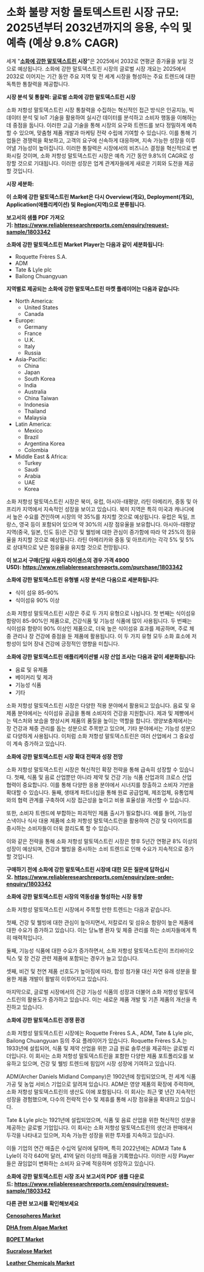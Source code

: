 <p><h1>소화 불량 저항 몰토덱스트린 시장 규모: 2025년부터 2032년까지의 응용, 수익 및 예측 (예상 9.8% CAGR)</h1></p><p>세계 "<strong><a href="https://www.reliableresearchreports.com/digestion-resistant-maltodextrin-r1803342?utm_campaign=106&utm_medium=8&utm_source=Github&utm_content=ia&utm_term=01022025&utm_id=digestion-resistant-maltodextrin">소화에 강한 말토덱스트린&nbsp;</a></strong><strong>시장</strong>"은 2025에서 2032로 연평균 증가율을 보일 것으로 예상됩니다. 소화에 강한 말토덱스트린 시장의 글로벌 시장 개요는 2025에서 2032로 이어지는 기간 동안 주요 지역 및 전 세계 시장을 형성하는 주요 트렌드에 대한 독특한 통찰력을 제공합니다.</p>
<p><strong>시장 분석 및 통찰력: 글로벌 소화에 강한 말토덱스트린 시장</strong></p>
<p><p>소화 저항성 말토덱스트린 시장 통찰력을 수집하는 혁신적인 접근 방식은 인공지능, 빅데이터 분석 및 IoT 기술을 활용하여 실시간 데이터를 분석하고 소비자 행동을 이해하는 데 중점을 둡니다. 이러한 고급 기술을 통해 시장의 요구와 트렌드를 보다 정밀하게 예측할 수 있으며, 맞춤형 제품 개발과 마케팅 전략 수립에 기여할 수 있습니다. 이를 통해 기업들은 경쟁력을 확보하고, 고객의 요구에 신속하게 대응하며, 지속 가능한 성장을 이루어낼 가능성이 높아집니다. 이러한 통찰력은 시장에서의 비즈니스 결정을 혁신적으로 변화시킬 것이며, 소화 저항성 말토덱스트린 시장은 예측 기간 동안 9.8%의 CAGR로 성장할 것으로 기대됩니다. 이러한 성장은 업계 관계자들에게 새로운 기회와 도전을 제공할 것입니다.</p><a href="%7CAUTHORITHY_DOMAIN_URL%7C?utm_campaign=106&utm_medium=8&utm_source=Github&utm_content=ia&utm_term=01022025&utm_id=digestion-resistant-maltodextrin"></a></p>
<p><strong>시장 세분화:</strong></p>
<p><strong>이 소화에 강한 말토덱스트린 Market은 다시 Overview(개요), Deployment(개요), Application(애플리케이션) 및 Region(지역)으로 분류됩니다.</strong></p>
<p><strong>보고서의 샘플 PDF 가져오기:&nbsp;<a href="https://www.reliableresearchreports.com/enquiry/request-sample/1803342?utm_campaign=106&utm_medium=8&utm_source=Github&utm_content=ia&utm_term=01022025&utm_id=digestion-resistant-maltodextrin">https://www.reliableresearchreports.com/enquiry/request-sample/1803342</a></strong><strong></strong></p>
<p><strong>소화에 강한 말토덱스트린 Market Player는 다음과 같이 세분화됩니다:</strong></p>
<p><ul><li>Roquette Frères S.A.</li><li>ADM</li><li>Tate & Lyle plc</li><li>Bailong Chuangyuan</li></ul></p>
<p><strong>지역별로 제공되는 소화에 강한 말토덱스트린 마켓 플레이어는 다음과 같습니다:</strong></p>
<p><ul>
    <li>
        North America:
        <ul>
            <li>United States</li>
            <li>Canada</li>
        </ul>
    </li>
    <li>
        Europe:
        <ul>
            <li>Germany</li>
            <li>France</li>
            <li>U.K.</li>
            <li>Italy</li>
            <li>Russia</li>
        </ul>
    </li>
    <li>
        Asia-Pacific:
        <ul>
            <li>China</li>
            <li>Japan</li>
            <li>South Korea</li>
            <li>India</li>
            <li>Australia</li>
            <li>China Taiwan</li>
            <li>Indonesia</li>
            <li>Thailand</li>
            <li>Malaysia</li>
        </ul>
    </li>
    <li>
        Latin America:
        <ul>
            <li>Mexico</li>
            <li>Brazil</li>
            <li>Argentina Korea</li>
            <li>Colombia</li>
        </ul>
    </li>
    <li>
        Middle East & Africa:
        <ul>
            <li>Turkey</li>
            <li>Saudi</li>
            <li>Arabia</li>
            <li>UAE</li>
            <li>Korea</li>
        </ul>
    </li>
    </ul></p>
<p><p>소화 저항성 말토덱스트린 시장은 북미, 유럽, 아시아-태평양, 라틴 아메리카, 중동 및 아프리카 지역에서 지속적인 성장을 보이고 있습니다. 북미 지역은 특히 미국과 캐나다에서 높은 수요를 견인하며 시장의 약 35%를 차지할 것으로 예상됩니다. 유럽은 독일, 프랑스, 영국 등이 포함되어 있으며 약 30%의 시장 점유율을 보유합니다. 아시아-태평양 지역(중국, 일본, 인도 등)은 건강 및 웰빙에 대한 관심이 증가함에 따라 약 25%의 점유율을 차지할 것으로 예상됩니다. 라틴 아메리카와 중동 및 아프리카는 각각 5% 및 5%로 상대적으로 낮은 점유율을 유지할 것으로 전망됩니다.</p></p>
<p><strong>이 보고서 구매(단일 사용자 라이센스의 경우 가격 4900 USD):&nbsp;<a href="https://www.reliableresearchreports.com/purchase/1803342?utm_campaign=106&utm_medium=8&utm_source=Github&utm_content=ia&utm_term=01022025&utm_id=digestion-resistant-maltodextrin">https://www.reliableresearchreports.com/purchase/1803342</a></strong></p>
<p><strong>소화에 강한 말토덱스트린 유형별 시장 분석은 다음으로 세분화됩니다:</strong></p>
<p><ul><li>식이 섬유 85-90%</li><li>식이섬유 90% 이상</li></ul></p>
<p><p>소화 저항성 말토덱스트린 시장은 주로 두 가지 유형으로 나뉩니다. 첫 번째는 식이섬유 함량이 85-90%인 제품으로, 건강식품 및 기능성 식품에 많이 사용됩니다. 두 번째는 식이섬유 함량이 90% 이상인 제품으로, 더욱 높은 식이섬유 효과를 제공하며, 주로 체중 관리나 장 건강에 중점을 둔 제품에 활용됩니다. 이 두 가지 유형 모두 소화 효소에 저항성이 있어 장내 건강에 긍정적인 영향을 미칩니다.</p></p>
<p><strong>소화에 강한 말토덱스트린 애플리케이션별 시장 산업 조사는 다음과 같이 세분화됩니다:</strong></p>
<p><ul><li>음료 및 유제품</li><li>베이커리 및 제과</li><li>기능성 식품</li><li>기타</li></ul></p>
<p><p>소화 저항성 말토덱스트린 시장은 다양한 적용 분야에서 활용되고 있습니다. 음료 및 유제품 분야에서는 식이섬유 공급을 통해 소비자의 건강을 지원합니다. 제과 및 제빵에서는 텍스처와 보습을 향상시켜 제품의 품질을 높이는 역할을 합니다. 영양보충제에서는 장 건강과 체중 관리를 돕는 성분으로 주목받고 있으며, 기타 분야에서는 기능성 성분으로 다양하게 사용됩니다. 이처럼 소화 저항성 말토덱스트린은 여러 산업에서 그 중요성이 계속 증가하고 있습니다.</p></p>
<p><strong>소화에 강한 말토덱스트린 시장 확대 전략과 성장 전망</strong></p>
<p><p>소화 저항성 말토덱스트린 시장은 혁신적인 확장 전략을 통해 급속히 성장할 수 있습니다. 첫째, 식품 및 음료 산업뿐만 아니라 제약 및 건강 기능 식품 산업과의 크로스 산업 협력이 중요합니다. 이를 통해 다양한 응용 분야에서 시너지를 창출하고 소비자 기반을 확대할 수 있습니다. 둘째, 생태계 파트너십을 통해 원료 공급업체, 제조업체, 유통업체와의 협력 관계를 구축하여 시장 접근성을 높이고 비용 효율성을 개선할 수 있습니다.</p><p>또한, 소비자 트렌드에 부합하는 파괴적인 제품 출시가 필요합니다. 예를 들어, 기능성 스낵이나 식사 대용 제품에 소화 저항성 말토덱스트린을 활용하여 건강 및 다이어트를 중시하는 소비자들이 더욱 끌리도록 할 수 있습니다. </p><p>이와 같은 전략을 통해 소화 저항성 말토덱스트린 시장은 향후 5년간 연평균 8% 이상의 성장이 예상되며, 건강과 웰빙을 중시하는 소비 트렌드로 인해 수요가 지속적으로 증가할 것입니다.</p></p>
<p><strong>구매하기 전에 소화에 강한 말토덱스트린 시장에 대한 모든 질문에 답하십시오.&nbsp;<a href="https://www.reliableresearchreports.com/enquiry/pre-order-enquiry/1803342?utm_campaign=106&utm_medium=8&utm_source=Github&utm_content=ia&utm_term=01022025&utm_id=digestion-resistant-maltodextrin">https://www.reliableresearchreports.com/enquiry/pre-order-enquiry/1803342</a></strong><strong></strong></p>
<p><strong>소화에 강한 말토덱스트린 시장의 역동성을 형성하는 시장 동향</strong></p>
<p><p>소화 저항성 말토덱스트린 시장에서 주목할 만한 트렌드는 다음과 같습니다. </p><p>첫째, 건강 및 웰빙에 대한 관심이 높아지면서, 저칼로리 및 섬유소 함량이 높은 제품에 대한 수요가 증가하고 있습니다. 이는 당뇨병 환자 및 체중 관리를 하는 소비자들에게 특히 매력적입니다.</p><p>둘째, 기능성 식품에 대한 수요가 증가하면서, 소화 저항성 말토덱스트린이 프리바이오틱스 및 장 건강 관련 제품에 포함되는 경우가 늘고 있습니다.</p><p>셋째, 비건 및 천연 제품 선호도가 높아짐에 따라, 합성 첨가물 대신 자연 유래 성분을 활용한 제품 개발이 활발히 이루어지고 있습니다.</p><p>마지막으로, 글로벌 시장에서의 건강 기능성 식품의 성장과 더불어 소화 저항성 말토덱스트린의 활용도가 증가하고 있습니다. 이는 새로운 제품 개발 및 기존 제품의 개선을 촉진하고 있습니다.</p></p>
<p><strong>소화에 강한 말토덱스트린 경쟁 환경</strong></p>
<p><p>소화 저항성 말토덱스트린 시장에는 Roquette Frères S.A., ADM, Tate & Lyle plc, Bailong Chuangyuan 등의 주요 플레이어가 있습니다. Roquette Frères S.A.는 1933년에 설립되어, 식품 및 제약 산업을 위한 고급 원료 솔루션을 제공하는 글로벌 리더입니다. 이 회사는 소화 저항성 말토덱스트린을 포함한 다양한 제품 포트폴리오를 보유하고 있으며, 건강 및 웰빙 트렌드에 힘입어 시장 성장에 기여하고 있습니다.</p><p>ADM(Archer Daniels Midland Company)은 1902년에 창립되었으며, 전 세계 식품 가공 및 농업 서비스 기업으로 알려져 있습니다. ADM은 영양 제품의 확장에 주력하며, 소화 저항성 말토덱스트린의 생산도 이에 포함됩니다. 이 회사는 최근 몇 년간 지속적인 성장을 경험했으며, 다수의 전략적 인수 및 제휴를 통해 시장 점유율을 확대하고 있습니다.</p><p>Tate & Lyle plc는 1921년에 설립되었으며, 식품 및 음료 산업을 위한 혁신적인 성분을 제공하는 글로벌 기업입니다. 이 회사는 소화 저항성 말토덱스트린의 생산과 판매에서 두각을 나타내고 있으며, 지속 가능한 성장을 위한 투자를 지속하고 있습니다.</p><p>이들 기업의 연간 매출은 수십억 달러에 달하며, 특히 2022년에는 ADM과 Tate & Lyle이 각각 640억 달러, 41억 달러 이상의 매출을 기록했습니다. 이러한 시장 Player들은 끊임없이 변화하는 소비자 요구에 적응하며 성장하고 있습니다.</p></p>
<p><strong>소화에 강한 말토덱스트린 시장 조사 보고서의 PDF 샘플 다운로드:&nbsp;<a href="https://www.reliableresearchreports.com/enquiry/request-sample/1803342?utm_campaign=106&utm_medium=8&utm_source=Github&utm_content=ia&utm_term=01022025&utm_id=digestion-resistant-maltodextrin">https://www.reliableresearchreports.com/enquiry/request-sample/1803342</a></strong></p>
<p><strong></strong></p>
<p><strong></strong></p>
<p><strong></strong></p>
<p><strong></strong></p>
<p><strong>다른 관련 보고서를 확인해보세요</strong></p>
<p><strong><p><a href="https://github.com/tanekacalderon743/Market-Research-Report-List-1/blob/main/cenospheres-market.md?utm_campaign=106&utm_medium=8&utm_source=Github&utm_content=ia&utm_term=01022025&utm_id=digestion-resistant-maltodextrin">Cenospheres Market</a></p><p><a href="https://github.com/ahamdyzabira4/Market-Research-Report-List-1/blob/main/dha-from-algae-market.md?utm_campaign=106&utm_medium=8&utm_source=Github&utm_content=ia&utm_term=01022025&utm_id=digestion-resistant-maltodextrin">DHA from Algae Market</a></p><p><a href="https://github.com/stephaniwo144/Market-Research-Report-List-1/blob/main/bopet-market.md?utm_campaign=106&utm_medium=8&utm_source=Github&utm_content=ia&utm_term=01022025&utm_id=digestion-resistant-maltodextrin">BOPET Market</a></p><p><a href="https://github.com/klaassenmackenzie6/Market-Research-Report-List-1/blob/main/sucralose-market.md?utm_campaign=106&utm_medium=8&utm_source=Github&utm_content=ia&utm_term=01022025&utm_id=digestion-resistant-maltodextrin">Sucralose Market</a></p><p><a href="https://github.com/lvaill871987/Market-Research-Report-List-1/blob/main/leather-chemicals-market.md?utm_campaign=106&utm_medium=8&utm_source=Github&utm_content=ia&utm_term=01022025&utm_id=digestion-resistant-maltodextrin">Leather Chemicals Market</a></p></strong></p>